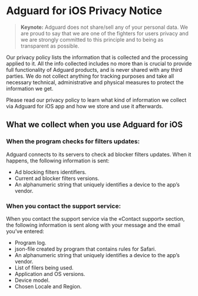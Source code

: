 # Adguard for iOS Privacy Notice

> **Keynote:** Adguard does not share/sell any of your personal data. We are proud to say that we are one of the fighters for users privacy and we are strongly committed to this principle and to being as transparent as possible.

Our privacy policy lists the information that is collected and the processing applied to it. All the info collected includes no more than is crucial to provide full functionality of Adguard products, and is never shared with any third parties. We do not collect anything for tracking purposes and take all necessary technical, administrative and physical measures to protect the information we get.

Please read our privacy policy to learn what kind of information we collect via Adguard for iOS app and how we store and use it afterwards.

## What we collect when you use Adguard for iOS
### When the program checks for filters updates:
Adguard connects to its servers to check ad blocker filters updates. When it happens, the following information is sent:
* Ad blocking filters identifiers.
* Current ad blocker filters versions.
* An alphanumeric string that uniquely identifies a device to the app’s vendor.

### When you contact the support service:
When you contact the support service via the «Contact support» section, the following information is sent along with your message and the email you’ve entered:
* Program log.
* json-file created by program that contains rules for Safari.
* An alphanumeric string that uniquely identifies a device to the app’s vendor.
* List of filers being used.
* Application and OS versions.
* Device model.
* Chosen Locale and Region.
